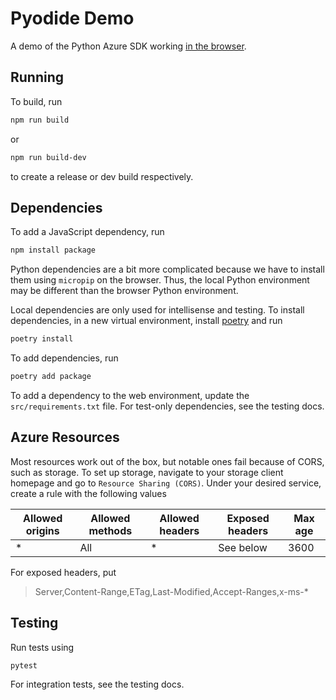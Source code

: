 # Pyodide Demo

A demo of the Python Azure SDK working [in the browser](https://pyodide.org/en/stable/). 

## Running

To build, run

```bash
npm run build
```

or

```bash
npm run build-dev
```

to create a release or dev build respectively.

## Dependencies

To add a JavaScript dependency, run

```bash
npm install package
```

Python dependencies are a bit more complicated because we have to install them using
`micropip` on the browser. Thus, the local Python environment may be different than
the browser Python environment.

Local dependencies are only used for intellisense and testing.
To install dependencies, in a new virtual environment, install
[poetry](https://python-poetry.org/) and run

```bash
poetry install
```

To add dependencies, run

```bash
poetry add package
```

To add a dependency to the web environment, update the `src/requirements.txt` file. For
test-only dependencies, see the testing docs.

## Azure Resources

Most resources work out of the box, but notable ones fail because of CORS, such as storage.
To set up storage, navigate to your storage client homepage and go to `Resource Sharing (CORS)`.
Under your desired service, create a rule with the following values

| Allowed origins | Allowed methods | Allowed headers | Exposed headers | Max age |
|-----------------|-----------------|-----------------|-----------------|---------|
| \*              | All             | \*              | See below       | 3600    |

For exposed headers, put

> Server,Content-Range,ETag,Last-Modified,Accept-Ranges,x-ms-*

## Testing

Run tests using

```bash
pytest
```

For integration tests, see the testing docs.
